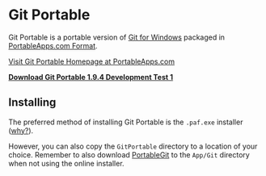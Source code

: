 # Git Portable

Git Portable is a portable version of [Git for Windows][Git] packaged in [PortableApps.com Format][paf].

[Visit Git Portable Homepage at PortableApps.com][homepage]

__[Download Git Portable 1.9.4 Development Test 1][download]__

## Installing

The preferred method of installing Git Portable is the `.paf.exe` installer ([why?][why paf]).

However, you can also copy the `GitPortable` directory to a location of your choice. Remember to also download [PortableGit] to the `App/Git` directory when not using the online installer.

 [download]: GitPortable_1.9.4_Development_Test_1_online.paf.exe?raw=true
 [homepage]: http://portableapps.com/node/34685

 [Git]: https://github.com/git/git
 [paf]: http://portableapps.com/about/what_is_a_portable_app
 [why paf]: http://portableapps.com/about/what_is_a_portable_app#whypaf
 [PortableGit]: https://github.com/github/msysgit#portablegit
